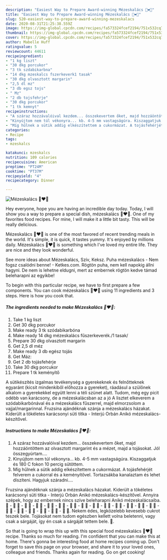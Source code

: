 ```yaml
---
description: "Easiest Way to Prepare Award-winning Mézeskalács 🍯❤🐻"
title: "Easiest Way to Prepare Award-winning Mézeskalács 🍯❤🐻"
slug: 520-easiest-way-to-prepare-award-winning-mezeskalacs
date: 2020-08-31T21:25:38.559Z
image: https://img-global.cpcdn.com/recipes/fa573324fcef2194/751x532cq70/mezeskalacs-🍯❤🐻-recept-foto.jpg
thumbnail: https://img-global.cpcdn.com/recipes/fa573324fcef2194/751x532cq70/mezeskalacs-🍯❤🐻-recept-foto.jpg
cover: https://img-global.cpcdn.com/recipes/fa573324fcef2194/751x532cq70/mezeskalacs-🍯❤🐻-recept-foto.jpg
author: Mabelle Huff
ratingvalue: 5
reviewcount: 44611
recipeingredient:
- "1 kg liszt"
- "30 dkg porcukor"
- "3 tk szdabikarbna"
- "14 dkg mzeskalcs fszerkeverk1 tasak"
- "30 dkg olvasztott margarin"
- "2,5 dl mz"
- "3 db egsz tojs"
- " Mz"
- "2 db tojsfehrje"
- "30 dkg porcukor"
- "1 tk kemnyt"
recipeinstructions:
- "A száraz hozzávalóival kezdem... összekevertem őket, majd hozzáöntöttem az olvasztott margarint és a mézet, majd a tojásokat. Jól összegyúrtam...."
- "Kinyújtom nem túl vékonyra... kb. 4-5 mm vastagságúra. Kiszaggatjuk és 180 C fokon 10 percig sütöttem."
- "Míg hűlnek a sütik addig elkészítettem a cukormázat. A tojásfehérjét felverem a cukorral és a keményítővel. Tortazsákba kanalaztam és lehet díszíteni. Hagyjuk száradni...."
categories:
- Recipe
tags:
- mzeskalcs

katakunci: mzeskalcs 
nutrition: 109 calories
recipecuisine: American
preptime: "PT24M"
cooktime: "PT37M"
recipeyield: "4"
recipecategory: Dinner

---
```



![Mézeskalács 🍯❤🐻](https://img-global.cpcdn.com/recipes/fa573324fcef2194/751x532cq70/mezeskalacs-🍯❤🐻-recept-foto.jpg)

Hey everyone, hope you are having an incredible day today. Today, I will show you a way to prepare a special dish, mézeskalács 🍯❤🐻. One of my favorites food recipes. For mine, I will make it a little bit tasty. This will be really delicious.

Mézeskalács 🍯❤🐻 is one of the most favored of recent trending meals in the world. It's simple, it is quick, it tastes yummy. It's enjoyed by millions daily. Mézeskalács 🍯❤🐻 is something which I've loved my entire life. They are nice and they look wonderful.

See more ideas about Mézeskalács, Szív, Keksz. Puha mézeskalács - Nem fogsz csalódni benne! - Ketkes.com. Rögtön puha, nem kell napokig állni hagyni. De nem is lehetne eldugni, mert az embernek rögtön kedve támad beleharapni az egyikbe!


To begin with this particular recipe, we have to first prepare a few components. You can cook mézeskalács 🍯❤🐻 using 11 ingredients and 3 steps. Here is how you cook that.

<!--inarticleads1-->

##### The ingredients needed to make Mézeskalács 🍯❤🐻:

1. Take 1 kg liszt
1. Get 30 dkg porcukor
1. Make ready 3 tk szódabikarbóna
1. Make ready 14 dkg mézeskalács fűszerkeverék./1 tasak/
1. Prepare 30 dkg olvasztott margarin
1. Get 2,5 dl méz
1. Make ready 3 db egész tojás
1. Get  Máz:
1. Get 2 db tojásfehérje
1. Take 30 dkg porcukor
1. Prepare 1 tk keményítő


A sütikészítés izgalmas tevékenység a gyerekeknek és felnőtteknek egyaránt (kicsit mindenkiből előhozza a gyereket), ráadásul a szülőnek alkalom a gyerekekkel együtt lenni a téli szünet alatt. Tudom, még egy picit odébb van karácsony, de a mézeskalácsban az a jó A lisztet elkeverem a szódabikarbónával és a mézeskalács fűszerrel, majd elmorzsolom a vajjal/margarinnal. Fruzsina ajándéknak szánja a mézeskalács házakat. Kiderült a tökéletes karácsonyi süti titka - Interjú Orbán Anikó mézeskalács-készítővel. 

<!--inarticleads2-->

##### Instructions to make Mézeskalács 🍯❤🐻:

1. A száraz hozzávalóival kezdem... összekevertem őket, majd hozzáöntöttem az olvasztott margarint és a mézet, majd a tojásokat. Jól összegyúrtam....
1. Kinyújtom nem túl vékonyra... kb. 4-5 mm vastagságúra. Kiszaggatjuk és 180 C fokon 10 percig sütöttem.
1. Míg hűlnek a sütik addig elkészítettem a cukormázat. A tojásfehérjét felverem a cukorral és a keményítővel. Tortazsákba kanalaztam és lehet díszíteni. Hagyjuk száradni....


Fruzsina ajándéknak szánja a mézeskalács házakat. Kiderült a tökéletes karácsonyi süti titka - Interjú Orbán Anikó mézeskalács-készítővel. Annyira szépek, hogy az embernek nincs szíve beleharapni Anikó mézeskalácsaiba. 🥚 - :egg: 🍞 - :bread: 🍩 - :doughnut: 🍮 - :custard: 🍦 - :icecream: 🍨 - :ice_cream: 🍧 - :shaved_ice: 🎂 - :birthday: 🍰 - :cake: 🍪 - :cookie: 🍫 - :chocolate_bar: 🍬 - :candy: 🍭 - :lollipop: 🍯 - :honey_pot: 🍎 - :apple: 🍏 - :green_apple: 🍊 - :tangerine: 🍋 - :lemon: 🍒 - :cherries: 🍇. Nekem édes, legközelebb kevesebb cukrot teszek bele. Tojásokat nem tudom egészben kellett volna beletenni, vagy csak a sárgáját, így én csak a sárgáját tettem bele. 🐻. 

So that is going to wrap this up with this special food mézeskalács 🍯❤🐻 recipe. Thanks so much for reading. I'm confident that you can make this at home. There's gonna be interesting food at home recipes coming up. Don't forget to save this page on your browser, and share it to your loved ones, colleague and friends. Thanks again for reading. Go on get cooking!
